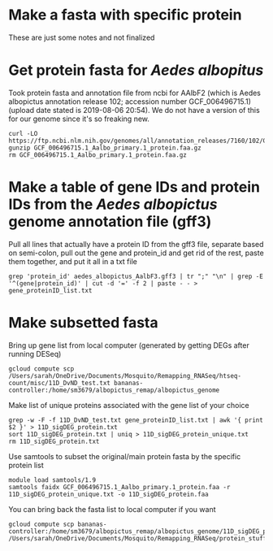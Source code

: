 # Make a fasta with specific protein

These are just some notes and not finalized

# Get protein fasta for *Aedes albopitus*
Took protein fasta and annotation file from ncbi for AAlbF2 (which is Aedes albopictus annotation release 102; accession number GCF_006496715.1) (upload date stated is 2019-08-06 20:54). We do not have a version of this for our genome since it's so freaking new.
```
curl -LO https://ftp.ncbi.nlm.nih.gov/genomes/all/annotation_releases/7160/102/GCF_006496715.1_Aalbo_primary.1/GCF_006496715.1_Aalbo_primary.1_protein.faa.gz
gunzip GCF_006496715.1_Aalbo_primary.1_protein.faa.gz
rm GCF_006496715.1_Aalbo_primary.1_protein.faa.gz
```

# Make a table of gene IDs and protein IDs from the *Aedes albopictus* genome annotation file (gff3)

Pull all lines that actually have a protein ID from the gff3 file, separate based on semi-colon, pull out the gene and protein_id and get rid of the rest, paste them together, and put it all in a txt file
```
grep 'protein_id' aedes_albopictus_AalbF3.gff3 | tr ";" "\n" | grep -E '^(gene|protein_id)' | cut -d '=' -f 2 | paste - - > gene_proteinID_list.txt
```


# Make subsetted fasta

Bring up gene list from local computer (generated by getting DEGs after running DESeq)
```
gcloud compute scp /Users/sarah/OneDrive/Documents/Mosquito/Remapping_RNASeq/htseq-count/misc/11D_DvND_test.txt bananas-controller:/home/sm3679/albopictus_remap/albopictus_genome
```
Make list of unique proteins associated with the gene list of your choice 
```
grep -w -F -f 11D_DvND_test.txt gene_proteinID_list.txt | awk '{ print $2 }' > 11D_sigDEG_protein.txt
sort 11D_sigDEG_protein.txt | uniq > 11D_sigDEG_protein_unique.txt
rm 11D_sigDEG_protein.txt
```
Use samtools to subset the original/main protein fasta by the specific protein list
```
module load samtools/1.9
samtools faidx GCF_006496715.1_Aalbo_primary.1_protein.faa -r 11D_sigDEG_protein_unique.txt -o 11D_sigDEG_protein.faa
```
You can bring back the fasta list to local computer if you want
```
gcloud compute scp bananas-controller:/home/sm3679/albopictus_remap/albopictus_genome/11D_sigDEG_protein.faa /Users/sarah/OneDrive/Documents/Mosquito/Remapping_RNASeq/protein_stuff
```
